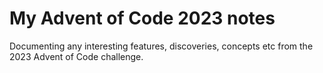 # My Advent of Code 2023 notes

Documenting any interesting features, discoveries, concepts etc from the 2023 Advent of Code challenge.
